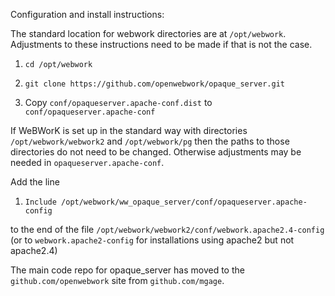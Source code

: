 Configuration and install instructions:

The standard location for webwork directories are at `/opt/webwork`.  Adjustments
to these instructions need to be made if that is not the case.

1. `cd /opt/webwork`   
1. `git clone https://github.com/openwebwork/opaque_server.git`  

1. Copy `conf/opaqueserver.apache-conf.dist` to  `conf/opaqueserver.apache-conf`  



If WeBWorK is set up in the standard way with directories 
`/opt/webwork/webwork2` and `/opt/webwork/pg` then the paths to those 
directories do not need to be changed. Otherwise adjustments may be needed
in `opaqueserver.apache-conf`.

Add the line 

1. `Include /opt/webwork/ww_opaque_server/conf/opaqueserver.apache-config`

to the end of the file `/opt/webwork/webwork2/conf/webwork.apache2.4-config`
(or to `webwork.apache2-config` for  installations using apache2 but not apache2.4)

The main code repo for opaque_server 
has moved to the `github.com/openwebwork` 
site from `github.com/mgage`. 